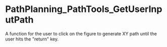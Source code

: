 # PathPlanning_PathTools_GetUserInputPath
A function for the user to click on the figure to generate XY path until the user hits the "return" key.

